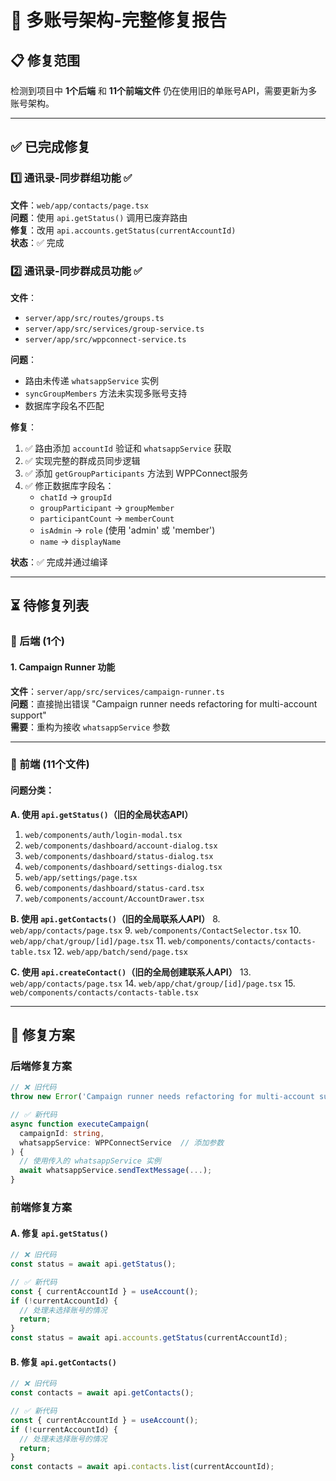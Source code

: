# 🔧 多账号架构-完整修复报告

## 📋 修复范围

检测到项目中 **1个后端** 和 **11个前端文件** 仍在使用旧的单账号API，需要更新为多账号架构。

---

## ✅ 已完成修复

### 1️⃣ 通讯录-同步群组功能 ✅
**文件**：`web/app/contacts/page.tsx`  
**问题**：使用 `api.getStatus()` 调用已废弃路由  
**修复**：改用 `api.accounts.getStatus(currentAccountId)`  
**状态**：✅ 完成

### 2️⃣ 通讯录-同步群成员功能 ✅
**文件**：
- `server/app/src/routes/groups.ts`
- `server/app/src/services/group-service.ts`
- `server/app/src/wppconnect-service.ts`

**问题**：
- 路由未传递 `whatsappService` 实例
- `syncGroupMembers` 方法未实现多账号支持
- 数据库字段名不匹配

**修复**：
1. ✅ 路由添加 `accountId` 验证和 `whatsappService` 获取
2. ✅ 实现完整的群成员同步逻辑
3. ✅ 添加 `getGroupParticipants` 方法到 WPPConnect服务
4. ✅ 修正数据库字段名：
   - `chatId` → `groupId`
   - `groupParticipant` → `groupMember`
   - `participantCount` → `memberCount`
   - `isAdmin` → `role` (使用 'admin' 或 'member')
   - `name` → `displayName`

**状态**：✅ 完成并通过编译

---

## ⏳ 待修复列表

### 🔴 后端 (1个)

#### 1. Campaign Runner 功能
**文件**：`server/app/src/services/campaign-runner.ts`  
**问题**：直接抛出错误 "Campaign runner needs refactoring for multi-account support"  
**需要**：重构为接收 `whatsappService` 参数

---

### 🔴 前端 (11个文件)

#### 问题分类：

**A. 使用 `api.getStatus()`（旧的全局状态API）**
1. `web/components/auth/login-modal.tsx`
2. `web/components/dashboard/account-dialog.tsx`
3. `web/components/dashboard/status-dialog.tsx`
4. `web/components/dashboard/settings-dialog.tsx`
5. `web/app/settings/page.tsx`
6. `web/components/dashboard/status-card.tsx`
7. `web/components/account/AccountDrawer.tsx`

**B. 使用 `api.getContacts()`（旧的全局联系人API）**
8. `web/app/contacts/page.tsx`
9. `web/components/ContactSelector.tsx`
10. `web/app/chat/group/[id]/page.tsx`
11. `web/components/contacts/contacts-table.tsx`
12. `web/app/batch/send/page.tsx`

**C. 使用 `api.createContact()`（旧的全局创建联系人API）**
13. `web/app/contacts/page.tsx`
14. `web/app/chat/group/[id]/page.tsx`
15. `web/components/contacts/contacts-table.tsx`

---

## 🎯 修复方案

### 后端修复方案

```typescript
// ❌ 旧代码
throw new Error('Campaign runner needs refactoring for multi-account support');

// ✅ 新代码
async function executeCampaign(
  campaignId: string, 
  whatsappService: WPPConnectService  // 添加参数
) {
  // 使用传入的 whatsappService 实例
  await whatsappService.sendTextMessage(...);
}
```

### 前端修复方案

#### A. 修复 `api.getStatus()`
```typescript
// ❌ 旧代码
const status = await api.getStatus();

// ✅ 新代码
const { currentAccountId } = useAccount();
if (!currentAccountId) {
  // 处理未选择账号的情况
  return;
}
const status = await api.accounts.getStatus(currentAccountId);
```

#### B. 修复 `api.getContacts()`
```typescript
// ❌ 旧代码
const contacts = await api.getContacts();

// ✅ 新代码
const { currentAccountId } = useAccount();
if (!currentAccountId) {
  // 处理未选择账号的情况
  return;
}
const contacts = await api.contacts.list(currentAccountId);
```
